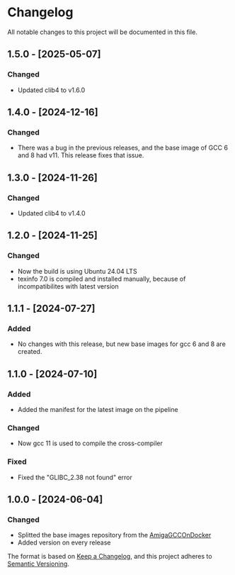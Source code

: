 # Changelog
All notable changes to this project will be documented in this file.

## 1.5.0 - [2025-05-07]
### Changed
- Updated clib4 to v1.6.0

## 1.4.0 - [2024-12-16]
### Changed
- There was a bug in the previous releases, and the base image of GCC 6 and 8 had v11. This release fixes that issue.

## 1.3.0 - [2024-11-26]
### Changed
- Updated clib4 to v1.4.0

## 1.2.0 - [2024-11-25]
### Changed
- Now the build is using Ubuntu 24.04 LTS
- texinfo 7.0 is compiled and installed manually, because of incompatibilites with latest version

## 1.1.1 - [2024-07-27]
### Added
- No changes with this release, but new base images for gcc 6 and 8 are created.

## 1.1.0 - [2024-07-10]
### Added
- Added the manifest for the latest image on the pipeline

### Changed
- Now gcc 11 is used to compile the cross-compiler

### Fixed
- Fixed the "GLIBC_2.38 not found" error

## 1.0.0 - [2024-06-04]
### Changed
- Splitted the base images repository from the [AmigaGCCOnDocker](https://github.com/walkero-gr/AmigaGCConDocker)
- Added version on every release



The format is based on [Keep a Changelog](https://keepachangelog.com/en/1.0.0/),
and this project adheres to [Semantic Versioning](https://semver.org/spec/v2.0.0.html).